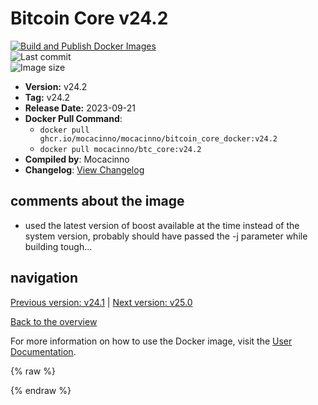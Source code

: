 # Bitcoin Core v24.2

[![Build and Publish Docker Images](https://github.com/mocacinno/bitcoin_core_docker/actions/workflows/build-and-publish.yml/badge.svg?branch=v24.2)](https://github.com/mocacinno/bitcoin_core_docker/actions/workflows/build-and-publish.yml)  
![Last commit](https://badgen.net/github/last-commit/mocacinno/bitcoin_core_docker/v24.2)  
![Image size](https://badgen.net/docker/size/mocacinno/btc_core/v24.2?color=green)  

- **Version:** v24.2
- **Tag:** v24.2
- **Release Date:** 2023-09-21
- **Docker Pull Command**:
  - `docker pull ghcr.io/mocacinno/mocacinno/bitcoin_core_docker:v24.2`
  - `docker pull mocacinno/btc_core:v24.2`
- **Compiled by**: Mocacinno
- **Changelog**: [View Changelog](https://github.com/bitcoin/bitcoin/blob/v24.2/doc/release-notes.md)

## comments about the image

- used the latest version of boost available at the time instead of the system version, probably should have passed the -j parameter while building tough...

## navigation

[Previous version: v24.1](./v24.1.md) | [Next version: v25.0](./v25.0.md)

[Back to the overview](./Readme.md)

For more information on how to use the Docker image, visit the [User Documentation](../userdocs/Readme.md).

<!-- Google tag (gtag.js) -->
{% raw %}
<script async src="https://www.googletagmanager.com/gtag/js?id=G-BPC6NC6FF9"></script>
<script>
  window.dataLayer = window.dataLayer || [];
  function gtag(){dataLayer.push(arguments);}
  gtag('js', new Date());
  gtag('config', 'G-BPC6NC6FF9');
</script>
{% endraw %}
